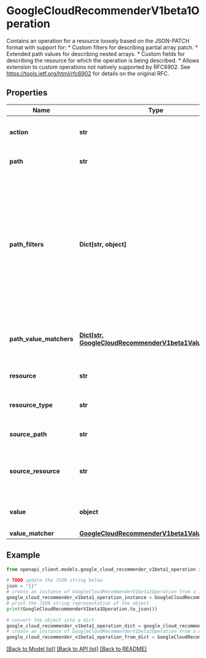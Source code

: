 # GoogleCloudRecommenderV1beta1Operation

Contains an operation for a resource loosely based on the JSON-PATCH format with support for: * Custom filters for describing partial array patch. * Extended path values for describing nested arrays. * Custom fields for describing the resource for which the operation is being described. * Allows extension to custom operations not natively supported by RFC6902. See https://tools.ietf.org/html/rfc6902 for details on the original RFC.

## Properties

Name | Type | Description | Notes
------------ | ------------- | ------------- | -------------
**action** | **str** | Type of this operation. Contains one of &#39;add&#39;, &#39;remove&#39;, &#39;replace&#39;, &#39;move&#39;, &#39;copy&#39;, &#39;test&#39; and &#39;custom&#39; operations. This field is case-insensitive and always populated. | [optional] 
**path** | **str** | Path to the target field being operated on. If the operation is at the resource level, then path should be \&quot;/\&quot;. This field is always populated. | [optional] 
**path_filters** | **Dict[str, object]** | Set of filters to apply if &#x60;path&#x60; refers to array elements or nested array elements in order to narrow down to a single unique element that is being tested/modified. This is intended to be an exact match per filter. To perform advanced matching, use path_value_matchers. * Example: &#x60;&#x60;&#x60; { \&quot;/versions/*/name\&quot; : \&quot;it-123\&quot; \&quot;/versions/*/targetSize/percent\&quot;: 20 } &#x60;&#x60;&#x60; * Example: &#x60;&#x60;&#x60; { \&quot;/bindings/*/role\&quot;: \&quot;roles/owner\&quot; \&quot;/bindings/*/condition\&quot; : null } &#x60;&#x60;&#x60; * Example: &#x60;&#x60;&#x60; { \&quot;/bindings/*/role\&quot;: \&quot;roles/owner\&quot; \&quot;/bindings/*/members/*\&quot; : [\&quot;x@example.com\&quot;, \&quot;y@example.com\&quot;] } &#x60;&#x60;&#x60; When both path_filters and path_value_matchers are set, an implicit AND must be performed. | [optional] 
**path_value_matchers** | [**Dict[str, GoogleCloudRecommenderV1beta1ValueMatcher]**](GoogleCloudRecommenderV1beta1ValueMatcher.md) | Similar to path_filters, this contains set of filters to apply if &#x60;path&#x60; field refers to array elements. This is meant to support value matching beyond exact match. To perform exact match, use path_filters. When both path_filters and path_value_matchers are set, an implicit AND must be performed. | [optional] 
**resource** | **str** | Contains the fully qualified resource name. This field is always populated. ex: //cloudresourcemanager.googleapis.com/projects/foo. | [optional] 
**resource_type** | **str** | Type of GCP resource being modified/tested. This field is always populated. Example: cloudresourcemanager.googleapis.com/Project, compute.googleapis.com/Instance | [optional] 
**source_path** | **str** | Can be set with action &#39;copy&#39; or &#39;move&#39; to indicate the source field within resource or source_resource, ignored if provided for other operation types. | [optional] 
**source_resource** | **str** | Can be set with action &#39;copy&#39; to copy resource configuration across different resources of the same type. Example: A resource clone can be done via action &#x3D; &#39;copy&#39;, path &#x3D; \&quot;/\&quot;, from &#x3D; \&quot;/\&quot;, source_resource &#x3D; and resource_name &#x3D; . This field is empty for all other values of &#x60;action&#x60;. | [optional] 
**value** | **object** | Value for the &#x60;path&#x60; field. Will be set for actions:&#39;add&#39;/&#39;replace&#39;. Maybe set for action: &#39;test&#39;. Either this or &#x60;value_matcher&#x60; will be set for &#39;test&#39; operation. An exact match must be performed. | [optional] 
**value_matcher** | [**GoogleCloudRecommenderV1beta1ValueMatcher**](GoogleCloudRecommenderV1beta1ValueMatcher.md) |  | [optional] 

## Example

```python
from openapi_client.models.google_cloud_recommender_v1beta1_operation import GoogleCloudRecommenderV1beta1Operation

# TODO update the JSON string below
json = "{}"
# create an instance of GoogleCloudRecommenderV1beta1Operation from a JSON string
google_cloud_recommender_v1beta1_operation_instance = GoogleCloudRecommenderV1beta1Operation.from_json(json)
# print the JSON string representation of the object
print(GoogleCloudRecommenderV1beta1Operation.to_json())

# convert the object into a dict
google_cloud_recommender_v1beta1_operation_dict = google_cloud_recommender_v1beta1_operation_instance.to_dict()
# create an instance of GoogleCloudRecommenderV1beta1Operation from a dict
google_cloud_recommender_v1beta1_operation_from_dict = GoogleCloudRecommenderV1beta1Operation.from_dict(google_cloud_recommender_v1beta1_operation_dict)
```
[[Back to Model list]](../README.md#documentation-for-models) [[Back to API list]](../README.md#documentation-for-api-endpoints) [[Back to README]](../README.md)


